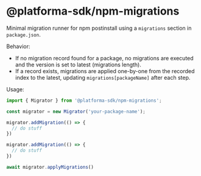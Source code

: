 # @platforma-sdk/npm-migrations

Minimal migration runner for npm postinstall using a `migrations` section in `package.json`.

Behavior:
- If no migration record found for a package, no migrations are executed and the version is set to latest (migrations length).
- If a record exists, migrations are applied one-by-one from the recorded index to the latest, updating `migrations[packageName]` after each step.

Usage:

```ts
import { Migrator } from '@platforma-sdk/npm-migrations';

const migrator = new Migrator('your-package-name');

migrator.addMigration(() => {
  // do stuff
})

migrator.addMigration(() => {
  // do stuff
})

await migrator.applyMigrations()
```
